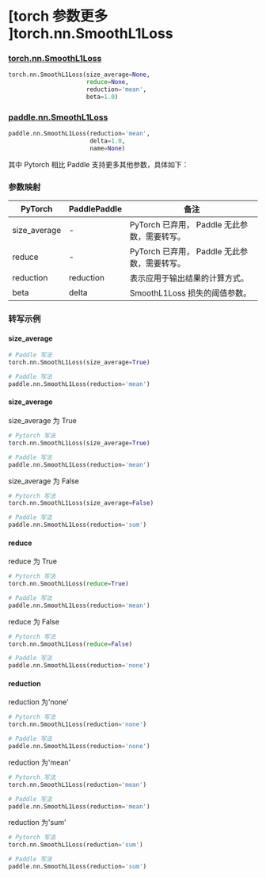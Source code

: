 # [torch 参数更多 ]torch.nn.SmoothL1Loss
### [torch.nn.SmoothL1Loss](https://pytorch.org/docs/1.13/generated/torch.nn.SmoothL1Loss.html?highlight=smoothl1loss#torch.nn.SmoothL1Loss)

```python
torch.nn.SmoothL1Loss(size_average=None,
                      reduce=None,
                      reduction='mean',
                      beta=1.0)
```

### [paddle.nn.SmoothL1Loss](https://www.paddlepaddle.org.cn/documentation/docs/zh/api/paddle/nn/SmoothL1Loss_cn.html#smoothl1loss)

```python
paddle.nn.SmoothL1Loss(reduction='mean',
                       delta=1.0,
                       name=None)
```

其中 Pytorch 相比 Paddle 支持更多其他参数，具体如下：
### 参数映射
| PyTorch       | PaddlePaddle | 备注                                                   |
| ------------- | ------------ | ------------------------------------------------------ |
| size_average  | -            | PyTorch 已弃用， Paddle 无此参数，需要转写。 |
| reduce        | -            | PyTorch 已弃用， Paddle 无此参数，需要转写。 |
| reduction        | reduction            | 表示应用于输出结果的计算方式。 |
| beta          | delta        | SmoothL1Loss 损失的阈值参数。  |

### 转写示例
#### size_average
```python
# Paddle 写法
torch.nn.SmoothL1Loss(size_average=True)

# Paddle 写法
paddle.nn.SmoothL1Loss(reduction='mean')
```

#### size_average
size_average 为 True
```python
# Pytorch 写法
torch.nn.SmoothL1Loss(size_average=True)

# Paddle 写法
paddle.nn.SmoothL1Loss(reduction='mean')

```

size_average 为 False
```python
# Pytorch 写法
torch.nn.SmoothL1Loss(size_average=False)

# Paddle 写法
paddle.nn.SmoothL1Loss(reduction='sum')
```

#### reduce
reduce 为 True
```python
# Pytorch 写法
torch.nn.SmoothL1Loss(reduce=True)

# Paddle 写法
paddle.nn.SmoothL1Loss(reduction='mean')
```

reduce 为 False
```python
# Pytorch 写法
torch.nn.SmoothL1Loss(reduce=False)

# Paddle 写法
paddle.nn.SmoothL1Loss(reduction='none')
```

#### reduction
reduction 为'none'
```python
# Pytorch 写法
torch.nn.SmoothL1Loss(reduction='none')

# Paddle 写法
paddle.nn.SmoothL1Loss(reduction='none')
```

reduction 为'mean'
```python
# Pytorch 写法
torch.nn.SmoothL1Loss(reduction='mean')

# Paddle 写法
paddle.nn.SmoothL1Loss(reduction='mean')
```

reduction 为'sum'
```python
# Pytorch 写法
torch.nn.SmoothL1Loss(reduction='sum')

# Paddle 写法
paddle.nn.SmoothL1Loss(reduction='sum')
```
